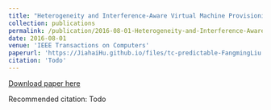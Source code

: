```yaml
---
title: "Heterogeneity and Interference-Aware Virtual Machine Provisioning for Predictable Performance in the Cloud"
collection: publications
permalink: /publication/2016-08-01-Heterogeneity-and-Interference-Aware-Virtual-Machine-Provisioning-for-Predictable-Performance-in-the-Cloud
date: 2016-08-01
venue: 'IEEE Transactions on Computers'
paperurl: 'https://JiahaiHu.github.io/files/tc-predictable-FangmingLiu.pdf'
citation: 'Todo'
---
```


<a href='https://JiahaiHu.github.io/files/tc-predictable-FangmingLiu.pdf'>Download paper here</a>

Recommended citation: Todo
